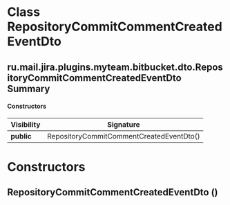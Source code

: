 Class RepositoryCommitCommentCreatedEventDto
============================================
ru.mail.jira.plugins.myteam.bitbucket.dto.RepositoryCommitCommentCreatedEventDto
Summary
-------
#### Constructors
| Visibility | Signature                                |
| ---------- | ---------------------------------------- |
| **public** | RepositoryCommitCommentCreatedEventDto() |

Constructors
============
RepositoryCommitCommentCreatedEventDto ()
-----------------------------------------


